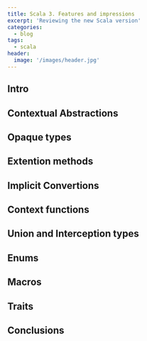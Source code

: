 ```yaml
---
title: Scala 3. Features and impressions
excerpt: 'Reviewing the new Scala version'
categories:
  - blog
tags:
  - scala
header:
  image: '/images/header.jpg'
---
```


## Intro

## Contextual Abstractions

## Opaque types

## Extention methods

## Implicit Convertions

## Context functions

## Union and Interception types

## Enums

## Macros

## Traits

## Conclusions
